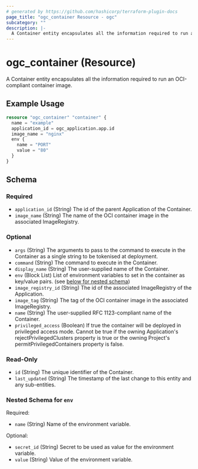 ```yaml
---
# generated by https://github.com/hashicorp/terraform-plugin-docs
page_title: "ogc_container Resource - ogc"
subcategory: ""
description: |-
  A Container entity encapsulates all the information required to run an OCI-compliant container image.
---
```


# ogc_container (Resource)

A Container entity encapsulates all the information required to run an OCI-compliant container image.

## Example Usage

```terraform
resource "ogc_container" "container" {
  name = "example"
  application_id = ogc_application.app.id
  image_name = "nginx"
  env {
    name = "PORT"
    value = "80"
  }
}
```

<!-- schema generated by tfplugindocs -->
## Schema

### Required

- `application_id` (String) The id of the parent Application of the Container.
- `image_name` (String) The name of the OCI container image in the associated ImageRegistry.

### Optional

- `args` (String) The arguments to pass to the command to execute in the Container as a single string to be tokenised at deployment.
- `command` (String) The command to execute in the Container.
- `display_name` (String) The user-supplied name of the Container.
- `env` (Block List) List of environment variables to set in the container as key/value pairs. (see [below for nested schema](#nestedblock--env))
- `image_registry_id` (String) The id of the associated ImageRegistry of the Application.
- `image_tag` (String) The tag of the OCI container image in the associated ImageRegistry.
- `name` (String) The user-supplied RFC 1123-compliant name of the Container.
- `privileged_access` (Boolean) If true the container will be deployed in privileged access mode. Cannot be true if the owning Application's rejectPrivilegedClusters property is true or the owning Project's permitPrivilegedContainers property is false.

### Read-Only

- `id` (String) The unique identifier of the Container.
- `last_updated` (String) The timestamp of the last change to this entity and any sub-entities.

<a id="nestedblock--env"></a>
### Nested Schema for `env`

Required:

- `name` (String) Name of the environment variable.

Optional:

- `secret_id` (String) Secret to be used as value for the environment variable.
- `value` (String) Value of the environment variable.
